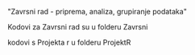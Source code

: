 "Zavrsni rad - priprema, analiza, grupiranje podataka" 

Kodovi za Zavrsni rad su u folderu Zavrsni

kodovi s Projekta r u folderu ProjektR
